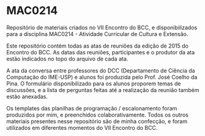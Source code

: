 MAC0214
========

Repositório de materiais criados no VII Encontro do BCC, e disponibilizados 
para a disciplina MAC0214 - Atividade Curricular de Cultura e Extensão.

Este repositório contém todas as atas de reuniões da edição de 2015 do
Encontro do BCC. As datas das reuniões, participantes e o produtor da
ata estão indicados no topo do arquivo de cada ata.

A ata da conversa entre professores do DCC (Departamento de Ciência da
Computação do IME-USP) e alunos foi produzida pelo Prof. José Coelho da Pina.
O formulário disponibilizado para os alunos proporem temas de discussões,
e a lista de perguntas feitas até a realização da reunião também estão
anexadas.

Os templates das planilhas de programação / escalonamento foram
produzidos por mim, e preenchidos colaborativamente. Todos os outros
materiais presentes nesse repositório são de minha confecção, e foram
utilizados em diferentes momentos do VII Encontro do BCC.

